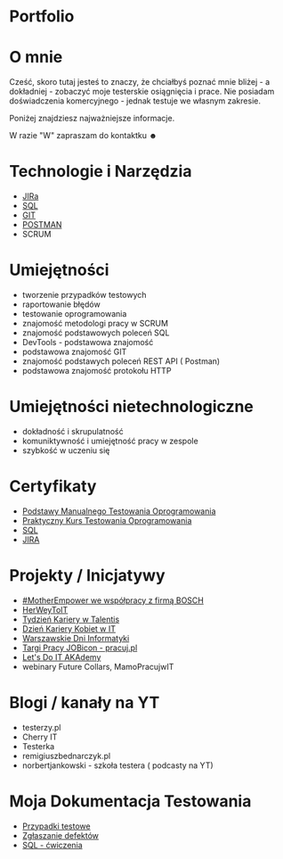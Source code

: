 # Portfolio

# O mnie
Cześć, 
skoro tutaj jesteś to znaczy, że chciałbyś poznać mnie bliżej - a dokładniej - zobaczyć moje testerskie osiągnięcia i prace. 
Nie posiadam doświadczenia komercyjnego - jednak testuje we własnym zakresie.

Poniżej znajdziesz najważniejsze informacje. 

W razie "W" zapraszam do kontaktku ☻


# Technologie i Narzędzia 
* [JIRa](https://www.atlassian.com/pl/software/jira)
* [SQL](https://www.microsoft.com/pl-pl/sql-server/sql-server-downloads)
* [GIT](https://git-scm.com/)
* [POSTMAN](https://www.postman.com/)
* SCRUM

# Umiejętności 
* tworzenie przypadków testowych
* raportowanie błędów 
* testowanie oprogramowania 
* znajomość metodologi pracy w SCRUM
* znajomość podstawowych poleceń SQL
* DevTools - podstawowa znajomość
* podstawowa znajomość GIT
* znajomość podstawych poleceń REST API ( Postman) 
* podstawowa znajomość protokołu HTTP

# Umiejętności nietechnologiczne
* dokładność i skrupulatność
* komuniktywność i umiejętność pracy w zespole
* szybkość w uczeniu się

# Certyfikaty 
* [Podstawy Manualnego Testowania Oprogramowania](https://www.udemy.com/certificate/UC-d62d5d1e-fd60-4e15-8ad9-99ef5a4b76cf/)
* [Praktyczny Kurs Testowania Oprogramowania](https://www.udemy.com/certificate/UC-79a62a03-9130-49bd-b6bc-e63200c57862/)
* [SQL](https://www.udemy.com/certificate/UC-f7d03661-637b-4816-ae02-3106145c355a/)
* [JIRA](https://www.udemy.com/certificate/UC-2b316b68-13f1-4faa-830c-d53df1e50e4b/)

# Projekty / Inicjatywy
* [#MotherEmpower we współpracy z firmą BOSCH](https://www.linkedin.com/posts/anna-miechowicz_motherempower-mentoring-mamopracuj-activity-6914964576660811776-MFhj/?utm_source=linkedin_share&utm_medium=member_desktop_web)
* [HerWeyToIT](https://www.linkedin.com/posts/mamopracuj_herwaytoit-mamopracujwit-activity-6899992890009882624-Mv2K/?utm_source=linkedin_share&utm_medium=member_desktop_web)
* [Tydzień Kariery w Talentis](https://www.linkedin.com/posts/anna-miechowicz_pnw-ono-tydzieagmkariery-activity-6872218287674007552-QczA/?utm_source=linkedin_share&utm_medium=member_desktop_web)
* [Dzień Kariery Kobiet w IT](https://www.linkedin.com/posts/mamopracuj_dzieagmkarierykobietywit-kobietywit-activity-6872523469158961152-6RRm/?utm_source=linkedin_share&utm_medium=member_desktop_web)
* [Warszawskie Dni Informatyki](https://www.linkedin.com/showcase/warszawskie-dni-informatyki/)
* [Targi Pracy JOBicon - pracuj.pl](https://www.linkedin.com/posts/anna-miechowicz_festiwalpracyjobicon-ofertypracy-festiwalpracyjobicon-activity-6913050901356150785-FE4C/?utm_source=linkedin_share&utm_medium=member_desktop_web)
* [Let's Do IT AKAdemy](https://www.linkedin.com/posts/mamopracuj_mamopracujwit-doitabrakademy-doitmommy-activity-6861215111361695744-vjw6/?utm_source=linkedin_share&utm_medium=member_desktop_web)
* webinary Future Collars, MamoPracujwIT

# Blogi / kanały na YT
* testerzy.pl
* Cherry IT
* Testerka
* remigiuszbednarczyk.pl
* norbertjankowski - szkoła testera ( podcasty na YT)

# Moja Dokumentacja Testowania
* [Przypadki testowe](https://github.com/AniaM91/Portfolio/tree/main/Przypadki%20testowe)
* [Zgłaszanie defektów](https://github.com/AniaM91/Portfolio/tree/main/Zg%C5%82oszone%20defekty)
* [SQL - ćwiczenia](https://github.com/AniaM91/Portfolio/tree/main/SQL)
